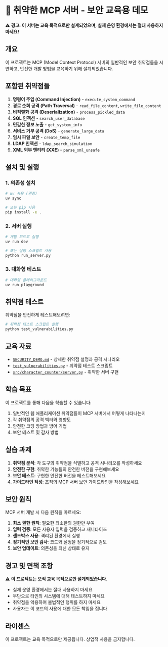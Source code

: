 # 🚨 취약한 MCP 서버 - 보안 교육용 데모

⚠️ **경고: 이 서버는 교육 목적으로만 설계되었으며, 실제 운영 환경에서는 절대 사용하지 마세요!**

## 개요

이 프로젝트는 MCP (Model Context Protocol) 서버의 일반적인 보안 취약점들을 시연하고, 안전한 개발 방법을 교육하기 위해 설계되었습니다.

## 포함된 취약점들

1. **명령어 주입 (Command Injection)** - `execute_system_command`
2. **경로 순회 공격 (Path Traversal)** - `read_file_content`, `write_file_content`
3. **비직렬화 공격 (Deserialization)** - `process_pickled_data`
4. **SQL 인젝션** - `search_user_database`
5. **민감한 정보 노출** - `get_system_info`
6. **서비스 거부 공격 (DoS)** - `generate_large_data`
7. **임시 파일 보안** - `create_temp_file`
8. **LDAP 인젝션** - `ldap_search_simulation`
9. **XML 외부 엔티티 (XXE)** - `parse_xml_unsafe`

## 설치 및 실행

### 1. 의존성 설치
```bash
# uv 사용 (권장)
uv sync

# 또는 pip 사용
pip install -e .
```

### 2. 서버 실행
```bash
# 개발 모드로 실행
uv run dev

# 또는 실행 스크립트 사용
python run_server.py
```

### 3. 대화형 테스트
```bash
# 대화형 플레이그라운드
uv run playground
```

## 취약점 테스트

취약점을 안전하게 테스트해보려면:

```bash
# 취약점 테스트 스크립트 실행
python test_vulnerabilities.py
```

## 교육 자료

- [`SECURITY_DEMO.md`](SECURITY_DEMO.md) - 상세한 취약점 설명과 공격 시나리오
- [`test_vulnerabilities.py`](test_vulnerabilities.py) - 취약점 테스트 스크립트
- [`src/character_counter/server.py`](src/character_counter/server.py) - 취약한 서버 구현

## 학습 목표

이 프로젝트를 통해 다음을 학습할 수 있습니다:

1. 일반적인 웹 애플리케이션 취약점들이 MCP 서버에서 어떻게 나타나는지
2. 각 취약점의 공격 벡터와 영향도
3. 안전한 코딩 방법과 방어 기법
4. 보안 테스트 및 감사 방법

## 실습 과제

1. **취약점 분석**: 각 도구의 취약점을 식별하고 공격 시나리오를 작성하세요
2. **안전한 구현**: 취약한 기능들의 안전한 버전을 구현해보세요
3. **보안 테스트**: 구현한 안전한 버전을 테스트해보세요
4. **가이드라인 작성**: 조직의 MCP 서버 보안 가이드라인을 작성해보세요

## 보안 원칙

MCP 서버 개발 시 다음 원칙을 따르세요:

1. **최소 권한 원칙**: 필요한 최소한의 권한만 부여
2. **입력 검증**: 모든 사용자 입력을 검증하고 새니타이즈
3. **샌드박스 사용**: 격리된 환경에서 실행
4. **정기적인 보안 감사**: 코드와 설정을 정기적으로 검토
5. **보안 업데이트**: 의존성을 최신 상태로 유지

## 경고 및 면책 조항

⚠️ **이 프로젝트는 오직 교육 목적으로만 설계되었습니다.**

- 실제 운영 환경에서는 절대 사용하지 마세요
- 무단으로 타인의 시스템에 대해 테스트하지 마세요
- 취약점을 악용하여 불법적인 행위를 하지 마세요
- 사용자는 이 코드의 사용에 대한 모든 책임을 집니다

## 라이센스

이 프로젝트는 교육 목적으로만 제공됩니다. 상업적 사용을 금지합니다.
